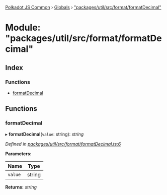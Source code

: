 [Polkadot JS Common](../README.md) › [Globals](../globals.md) › ["packages/util/src/format/formatDecimal"](_packages_util_src_format_formatdecimal_.md)

# Module: "packages/util/src/format/formatDecimal"

## Index

### Functions

* [formatDecimal](_packages_util_src_format_formatdecimal_.md#formatdecimal)

## Functions

###  formatDecimal

▸ **formatDecimal**(`value`: string): *string*

*Defined in [packages/util/src/format/formatDecimal.ts:6](https://github.com/polkadot-js/common/blob/4111122c/packages/util/src/format/formatDecimal.ts#L6)*

**Parameters:**

Name | Type |
------ | ------ |
`value` | string |

**Returns:** *string*
